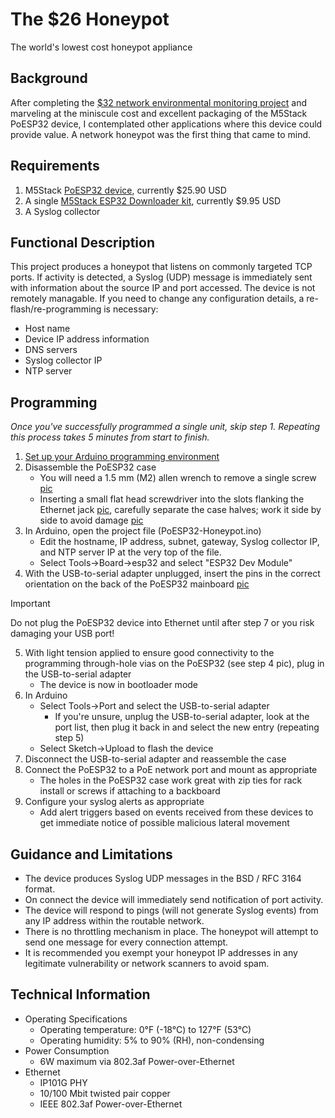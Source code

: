 # The $26 Honeypot
The world's lowest cost honeypot appliance  

## Background
After completing the [$32 network environmental monitoring project](https://github.com/Xorlent/PoESP32-SNMP-Environmental-Monitor) and marveling at the miniscule cost and excellent packaging of the M5Stack PoESP32 device, I contemplated other applications where this device could provide value.  A network honeypot was the first thing that came to mind.

## Requirements
1. M5Stack [PoESP32 device](https://shop.m5stack.com/products/esp32-ethernet-unit-with-poe), currently $25.90 USD
2. A single [M5Stack ESP32 Downloader kit](https://shop.m5stack.com/products/esp32-downloader-kit), currently $9.95 USD
3. A Syslog collector

## Functional Description
This project produces a honeypot that listens on commonly targeted TCP ports.  If activity is detected, a Syslog (UDP) message is immediately sent with information about the source IP and port accessed.  The device is not remotely managable.  If you need to change any configuration details, a re-flash/re-programming is necessary:
- Host name
- Device IP address information
- DNS servers
- Syslog collector IP
- NTP server

## Programming
_Once you've successfully programmed a single unit, skip step 1.  Repeating this process takes 5 minutes from start to finish._
1. [Set up your Arduino programming environment](https://github.com/Xorlent/The-26-Dollar-Honeypot/blob/main/ARDUINO-SETUP.md)
2. Disassemble the PoESP32 case
   - You will need a 1.5 mm (M2) allen wrench to remove a single screw [pic](https://github.com/Xorlent/The-26-Dollar-Honeypot/blob/main/images/1-Allen.jpg)
   - Inserting a small flat head screwdriver into the slots flanking the Ethernet jack [pic](https://github.com/Xorlent/The-26-Dollar-Honeypot/blob/main/images/2-Slots.jpg), carefully separate the case halves; work it side by side to avoid damage [pic](https://github.com/Xorlent/The-26-Dollar-Honeypot/blob/main/images/3-Tabs.jpg)
3. In Arduino, open the project file (PoESP32-Honeypot.ino)
   - Edit the hostname, IP address, subnet, gateway, Syslog collector IP, and NTP server IP at the very top of the file.
   - Select Tools->Board->esp32 and select "ESP32 Dev Module"
4. With the USB-to-serial adapter unplugged, insert the pins in the correct orientation on the back of the PoESP32 mainboard [pic](https://github.com/Xorlent/The-26-Dollar-Honeypot/blob/main/images/4-Programmer.jpg)
> [!IMPORTANT]
> Do not plug the PoESP32 device into Ethernet until after step 7 or you risk damaging your USB port!
5. With light tension applied to ensure good connectivity to the programming through-hole vias on the PoESP32 (see step 4 pic), plug in the USB-to-serial adapter
   - The device is now in bootloader mode
6. In Arduino
   - Select Tools->Port and select the USB-to-serial adapter
     - If you're unsure, unplug the USB-to-serial adapter, look at the port list, then plug it back in and select the new entry (repeating step 5)
   - Select Sketch->Upload to flash the device
7. Disconnect the USB-to-serial adapter and reassemble the case
8. Connect the PoESP32 to a PoE network port and mount as appropriate
   - The holes in the PoESP32 case work great with zip ties for rack install or screws if attaching to a backboard
9. Configure your syslog alerts as appropriate
    - Add alert triggers based on events received from these devices to get immediate notice of possible malicious lateral movement

## Guidance and Limitations
- The device produces Syslog UDP messages in the BSD / RFC 3164 format.
- On connect the device will immediately send notification of port activity.
- The device will respond to pings (will not generate Syslog events) from any IP address within the routable network.
- There is no throttling mechanism in place.  The honeypot will attempt to send one message for every connection attempt.
- It is recommended you exempt your honeypot IP addresses in any legitimate vulnerability or network scanners to avoid spam.

## Technical Information
- Operating Specifications
  - Operating temperature: 0°F (-18°C) to 127°F (53°C)
  - Operating humidity: 5% to 90% (RH), non-condensing
- Power Consumption
  - 6W maximum via 802.3af Power-over-Ethernet
- Ethernet
  - IP101G PHY
  - 10/100 Mbit twisted pair copper
  - IEEE 802.3af Power-over-Ethernet
